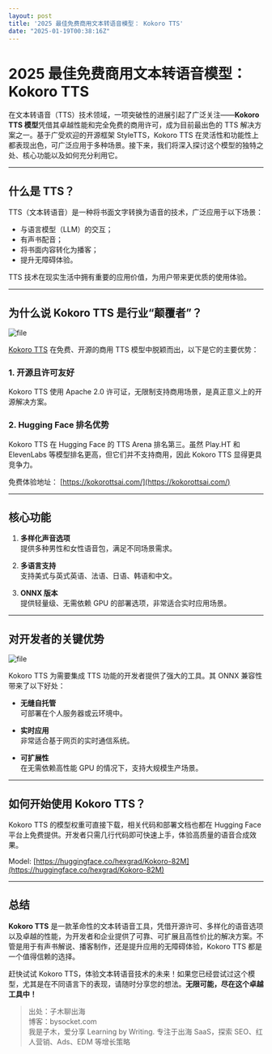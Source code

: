 ```yaml
---
layout: post
title: '2025 最佳免费商用文本转语音模型： Kokoro TTS'
date: "2025-01-19T00:38:16Z"
---
```

2025 最佳免费商用文本转语音模型： Kokoro TTS
==============================

在文本转语音（TTS）技术领域，一项突破性的进展引起了广泛关注——**Kokoro TTS 模型**凭借其卓越性能和完全免费的商用许可，成为目前最出色的 TTS 解决方案之一。基于广受欢迎的开源框架 StyleTTS，Kokoro TTS 在灵活性和功能性上都表现出色，可广泛应用于多种场景。接下来，我们将深入探讨这个模型的独特之处、核心功能以及如何充分利用它。

* * *

什么是 TTS？
--------

TTS（文本转语音）是一种将书面文字转换为语音的技术，广泛应用于以下场景：

*   与语言模型（LLM）的交互；
*   有声书配音；
*   将书面内容转化为播客；
*   提升无障碍体验。

TTS 技术在现实生活中拥有重要的应用价值，为用户带来更优质的使用体验。

* * *

为什么说 Kokoro TTS 是行业“颠覆者”？
-------------------------

![file](https://img2024.cnblogs.com/other/509099/202501/509099-20250118035435987-2076120223.png)

[Kokoro TTS](https://kokorottsai.com/) 在免费、开源的商用 TTS 模型中脱颖而出，以下是它的主要优势：

### 1\. 开源且许可友好

Kokoro TTS 使用 Apache 2.0 许可证，无限制支持商用场景，是真正意义上的开源解决方案。

### 2\. Hugging Face 排名优势

Kokoro TTS 在 Hugging Face 的 TTS Arena 排名第三。虽然 Play.HT 和 ElevenLabs 等模型排名更高，但它们并不支持商用，因此 Kokoro TTS 显得更具竞争力。

免费体验地址： [https://kokorottsai.com/](https://kokorottsai.com/)

* * *

核心功能
----

1.  **多样化声音选项**  
    提供多种男性和女性语音包，满足不同场景需求。
    
2.  **多语言支持**  
    支持美式与英式英语、法语、日语、韩语和中文。
    
3.  **ONNX 版本**  
    提供轻量级、无需依赖 GPU 的部署选项，非常适合实时应用场景。
    

* * *

对开发者的关键优势
---------

![file](https://img2024.cnblogs.com/other/509099/202501/509099-20250118035436294-284205351.png)

Kokoro TTS 为需要集成 TTS 功能的开发者提供了强大的工具。其 ONNX 兼容性带来了以下好处：

*   **无缝自托管**  
    可部署在个人服务器或云环境中。
    
*   **实时应用**  
    非常适合基于网页的实时通信系统。
    
*   **可扩展性**  
    在无需依赖高性能 GPU 的情况下，支持大规模生产场景。
    

* * *

如何开始使用 Kokoro TTS？
------------------

Kokoro TTS 的模型权重可直接下载，相关代码和部署文档也都在 Hugging Face 平台上免费提供。开发者只需几行代码即可快速上手，体验高质量的语音合成效果。

Model: [https://huggingface.co/hexgrad/Kokoro-82M](https://huggingface.co/hexgrad/Kokoro-82M)

* * *

总结
--

**Kokoro TTS** 是一款革命性的文本转语音工具，凭借开源许可、多样化的语音选项以及卓越的性能，为开发者和企业提供了可靠、可扩展且高性价比的解决方案。不管是用于有声书解说、播客制作，还是提升应用的无障碍体验，Kokoro TTS 都是一个值得信赖的选择。

赶快试试 Kokoro TTS，体验文本转语音技术的未来！如果您已经尝试过这个模型，尤其是在不同语言下的表现，请随时分享您的想法。**无限可能，尽在这个卓越工具中！**

> 出处：子木聊出海  
> 博客：bysocket.com  
> 我是子木，爱分享 Learning by Writing. 专注于出海 SaaS，探索 SEO、红人营销、Ads、EDM 等增长策略